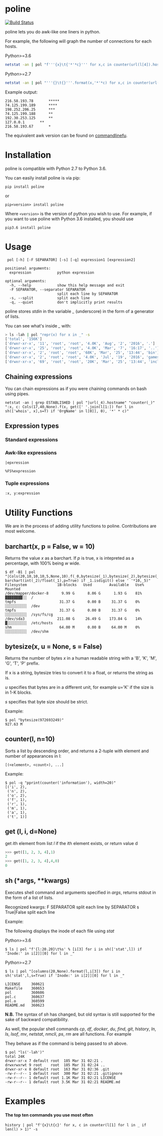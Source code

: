 # poline

[![Build Status](https://jenkins-poline.hotbed.io/buildStatus/icon?job=poline-poline)](https://jenkins-poline.hotbed.io/job/poline-poline/)

poline lets you do awk-like one liners in python.

For example, the following will graph the number of connections for each hosts.

Python>=3.6
```bash
netstat -an | pol "f'''{x}\t{'*'*c}''' for x,c in counter(url(l[4]).hostname for l in _ if get(l,5)=='ESTABLISHED')" -s
```

Python>=2.7
```bash
netstat -an | pol "'''{}\t{}'''.format(x,'*'*c) for x,c in counter(url(l[4]).hostname for l in _ if get(l,5)=='ESTABLISHED')" -s
```
Example output:

```
216.58.193.78	    *****
74.125.199.189	    ****
198.252.206.25	    ***
74.125.199.188	    **
192.30.253.125	    **
127.0.0.1	    **
216.58.193.67	    *
```

The equivalent awk version can be found on [commandlinefu](http://www.commandlinefu.com/commands/view/2012/graph-of-connections-for-each-hosts).

# Installation

poline is compatible with Python 2.7 to Python 3.6.

You can easily install poline is via pip:

```
pip install poline
```

or

```
pip<version> install poline
```

Where `<version>` is the version of python you wish to use. For example, if you want to use poline with Python 3.6 installed, you should use

```
pip3.6 install poline
```

# Usage

```
 pol [-h] [-F SEPARATOR] [-s] [-q] expression1 [expression2]

positional arguments:
  expression            python expression

optional arguments:
  -h, --help            show this help message and exit
  -F SEPARATOR, --separator SEPARATOR
                        split each line by SEPARATOR
  -s, --split           split each line
  -q, --quiet           don't implicitly print results

```

poline stores *stdin* in the variable *_* (underscore) in the form of a generator of lists.

You can see what's inside *_* with:

```bash
> ls -lah | pol "repr(x) for x in _" -s
['total', '156K']
['drwxr-xr-x', '11', 'root', 'root', '4.0K', 'Aug', '2', '2016', '.']
['drwxr-xr-x', '25', 'root', 'root', '4.0K', 'Mar', '7', '16:17', '..']
['drwxr-xr-x', '2', 'root', 'root', '68K', 'Mar', '25', '13:44', 'bin']
['drwxr-xr-x', '2', 'root', 'root', '4.0K', 'Jul', '19', '2016', 'games']
['drwxr-xr-x', '69', 'root', 'root', '20K', 'Mar', '25', '13:44', 'include']
```

## Chaining expressions

You can chain expressions as if you were chaining commands on bash using pipes.

```
netstat -an | grep ESTABLISHED | pol "|url(_4).hostname" "counter(_)" ":x, c: Cols(17,40,None).f(x, get([' '.join(l[1:]) for l in sh(['whois', x],s=T) if 'OrgName' in l[0]], 0), '*' * c)"
```

## Expression types

### Standard expressions

### Awk-like expressions
`|epxression`

`%FS%expression`

### Tuple expressions
`:x, y:expression`

# Utility Functions

We are in the process of adding utility functions to poline. Contributions are most welcome.



## barchart(x, p = False, w = 10)

Returns the value *x* as a barchart. If *p* is true, x is intepreted as a percentage, with 100% being *w* wide.

```
$ df -B1 | pol "|Cols(20,10,10,10,5,None,10).f(_0,bytesize(_1),bytesize(_2),bytesize(_3),_4, barchart(int(_2)/float(_1),p=True) if _1.isdigit() else ' '*10,_5)"
Filesystem          	1B-blocks 	Used      	Available 	Use% 	          	Mounted
/dev/mapper/docker-8	  9.99 G  	  8.06 G  	  1.93 G  	81%  	▓▓▓▓▓▓▓▓░░	/
tmpfs               	 31.37 G  	  0.00 B  	 31.37 G  	0%   	░░░░░░░░░░	/dev
tmpfs               	 31.37 G  	  0.00 B  	 31.37 G  	0%   	░░░░░░░░░░	/sys/fs/cg
/dev/sda3           	211.08 G  	 26.49 G  	173.84 G  	14%  	▓░░░░░░░░░	/etc/hosts
shm                 	 64.00 M  	  0.00 B  	 64.00 M  	0%   	░░░░░░░░░░	/dev/shm

```

## bytesize(x, u = None, s = False)

Returns the number of bytes *x* in a human readable string with a 'B', 'K', 'M', 'G', 'T', 'P' prefix.

If x is a string, bytesize tries to convert it to a float, or returns the string as is.

*u* specifies that bytes are in a different unit, for example u='K' if the size is in 1-K blocks.

*s* specifies that byte size should be strict.

Example:

```
$ pol "bytesize(972693249)"
927.63 M
```

## counter(l, n=10)

Sorts a list by descending order, and returns a 2-tuple with element and number of appearances in l:

```
[(<element>, <count>), ...]
```

Example:

```
$ pol -q "pprint(counter('information'), width=20)"
[('i', 2),
 ('n', 2),
 ('o', 2),
 ('f', 1),
 ('r', 1),
 ('m', 1),
 ('a', 1),
 ('t', 1)]
```

## get (l, i, d=None)

get *i*th element from list *l* if the *i*th element exists, or return value d

```python
>>> get([1, 2, 3, 4],1)
2
>>> get([1, 2, 3, 4],4,0)
0
```


## sh (*args, **kwargs)

Executes shell command and arguments specified in *args*, returns stdout in the form of a list of lists.

Recognized kwargs:
F SEPARATOR     split each line by SEPARATOR
s True|False    split each line

Example:

The following displays the inode of each file using *stat*

Python>=3.6
```
$ ls | pol "f'{l:20.20}\t%s' % [i[3] for i in sh(['stat',l]) if 'Inode:' in i[2]][0] for l in _"
```

Python>=2.7
```
$ ls | pol "[columns(20,None).format(l,i[3]) for i in sh('stat',l,s=True) if 'Inode:' in i[2]][0] for l in _"
```

```
LICENSE   	360621
Makefile  	360653
pol       	360606
pol.c     	360637
pol.o     	360599
README.md 	360623
```

**N.B.** The syntax of *sh* has changed, but old syntax is still supported for the sake of backward compatibility.

As well, the popular shell commands *cp*, *df*, *docker*, *du*, *find*, *git*, *history*, *ln*, *ls*, *lsof*, *mv*, *netstat*, *nmcli*, *ps*, *rm* are all functions. For example

They behave as if the command is being passed to *sh* above.

```
$ pol "ls('-lah')"
total 24K
drwxr-xr-x 7 default root  185 Mar 31 02:21 .
drwxrwxrwt 9 root    root  185 Mar 31 02:24 ..
drwxr-xr-x 8 default root  163 Mar 31 02:36 .git
-rw-r--r-- 1 default root  300 Mar 31 02:21 .gitignore
-rw-r--r-- 1 default root 1.1K Mar 31 02:21 LICENSE
-rw-r--r-- 1 default root 3.5K Mar 31 02:21 README.md
```

# Examples

#### The top ten commands you use most often
```
history | pol "f'{x}\t{c}' for x, c in counter(l[1] for l in _ if len(l) > 1)" -s
```

